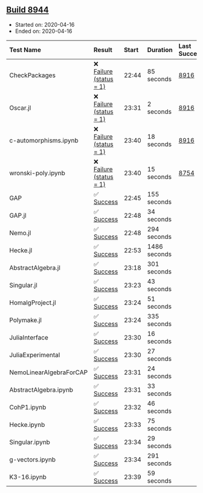 ## [Build 8944](https://oscarci.mathematik.uni-kl.de/job/oscar/8944/)

* Started on: 2020-04-16
* Ended on: 2020-04-16

| Test Name    | Result | Start | Duration | Last Success | First Failure |
|:-------------|:-------|:------|:---------|:-------------|:--------------|
| CheckPackages | ❌ [Failure (status = 1)](https://oscarci.mathematik.uni-kl.de/job/oscar/8944/artifact/logs/build-8944/CheckPackages.log) | 22:44 | 85 seconds | [8916](https://oscarci.mathematik.uni-kl.de/job/oscar/8916/) | [8920](https://oscarci.mathematik.uni-kl.de/job/oscar/8920/) |
| Oscar.jl | ❌ [Failure (status = 1)](https://oscarci.mathematik.uni-kl.de/job/oscar/8944/artifact/logs/build-8944/Oscar.jl.log) | 23:31 | 2 seconds | [8916](https://oscarci.mathematik.uni-kl.de/job/oscar/8916/) | [8920](https://oscarci.mathematik.uni-kl.de/job/oscar/8920/) |
| c-automorphisms.ipynb | ❌ [Failure (status = 1)](https://oscarci.mathematik.uni-kl.de/job/oscar/8944/artifact/logs/build-8944/c-automorphisms.ipynb.log) | 23:40 | 18 seconds | [8916](https://oscarci.mathematik.uni-kl.de/job/oscar/8916/) | [8920](https://oscarci.mathematik.uni-kl.de/job/oscar/8920/) |
| wronski-poly.ipynb | ❌ [Failure (status = 1)](https://oscarci.mathematik.uni-kl.de/job/oscar/8944/artifact/logs/build-8944/wronski-poly.ipynb.log) | 23:40 | 15 seconds | [8754](https://oscarci.mathematik.uni-kl.de/job/oscar/8754/) | [8755](https://oscarci.mathematik.uni-kl.de/job/oscar/8755/) |
| GAP | ✅ [Success](https://oscarci.mathematik.uni-kl.de/job/oscar/8944/artifact/logs/build-8944/GAP.log) | 22:45 | 155 seconds |  |  |
| GAP.jl | ✅ [Success](https://oscarci.mathematik.uni-kl.de/job/oscar/8944/artifact/logs/build-8944/GAP.jl.log) | 22:48 | 34 seconds |  |  |
| Nemo.jl | ✅ [Success](https://oscarci.mathematik.uni-kl.de/job/oscar/8944/artifact/logs/build-8944/Nemo.jl.log) | 22:48 | 294 seconds |  |  |
| Hecke.jl | ✅ [Success](https://oscarci.mathematik.uni-kl.de/job/oscar/8944/artifact/logs/build-8944/Hecke.jl.log) | 22:53 | 1486 seconds |  |  |
| AbstractAlgebra.jl | ✅ [Success](https://oscarci.mathematik.uni-kl.de/job/oscar/8944/artifact/logs/build-8944/AbstractAlgebra.jl.log) | 23:18 | 301 seconds |  |  |
| Singular.jl | ✅ [Success](https://oscarci.mathematik.uni-kl.de/job/oscar/8944/artifact/logs/build-8944/Singular.jl.log) | 23:23 | 43 seconds |  |  |
| HomalgProject.jl | ✅ [Success](https://oscarci.mathematik.uni-kl.de/job/oscar/8944/artifact/logs/build-8944/HomalgProject.jl.log) | 23:24 | 51 seconds |  |  |
| Polymake.jl | ✅ [Success](https://oscarci.mathematik.uni-kl.de/job/oscar/8944/artifact/logs/build-8944/Polymake.jl.log) | 23:24 | 335 seconds |  |  |
| JuliaInterface | ✅ [Success](https://oscarci.mathematik.uni-kl.de/job/oscar/8944/artifact/logs/build-8944/JuliaInterface.log) | 23:30 | 16 seconds |  |  |
| JuliaExperimental | ✅ [Success](https://oscarci.mathematik.uni-kl.de/job/oscar/8944/artifact/logs/build-8944/JuliaExperimental.log) | 23:30 | 27 seconds |  |  |
| NemoLinearAlgebraForCAP | ✅ [Success](https://oscarci.mathematik.uni-kl.de/job/oscar/8944/artifact/logs/build-8944/NemoLinearAlgebraForCAP.log) | 23:31 | 24 seconds |  |  |
| AbstractAlgebra.ipynb | ✅ [Success](https://oscarci.mathematik.uni-kl.de/job/oscar/8944/artifact/logs/build-8944/AbstractAlgebra.ipynb.log) | 23:31 | 33 seconds |  |  |
| CohP1.ipynb | ✅ [Success](https://oscarci.mathematik.uni-kl.de/job/oscar/8944/artifact/logs/build-8944/CohP1.ipynb.log) | 23:32 | 46 seconds |  |  |
| Hecke.ipynb | ✅ [Success](https://oscarci.mathematik.uni-kl.de/job/oscar/8944/artifact/logs/build-8944/Hecke.ipynb.log) | 23:33 | 75 seconds |  |  |
| Singular.ipynb | ✅ [Success](https://oscarci.mathematik.uni-kl.de/job/oscar/8944/artifact/logs/build-8944/Singular.ipynb.log) | 23:34 | 29 seconds |  |  |
| g-vectors.ipynb | ✅ [Success](https://oscarci.mathematik.uni-kl.de/job/oscar/8944/artifact/logs/build-8944/g-vectors.ipynb.log) | 23:34 | 291 seconds |  |  |
| K3-16.ipynb | ✅ [Success](https://oscarci.mathematik.uni-kl.de/job/oscar/8944/artifact/logs/build-8944/K3-16.ipynb.log) | 23:39 | 59 seconds |  |  |
